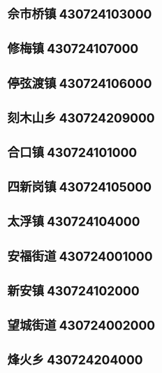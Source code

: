 # 佘市桥镇 430724103000
# 修梅镇 430724107000
# 停弦渡镇 430724106000
# 刻木山乡 430724209000
# 合口镇 430724101000
# 四新岗镇 430724105000
# 太浮镇 430724104000
# 安福街道 430724001000
# 新安镇 430724102000
# 望城街道 430724002000
# 烽火乡 430724204000
